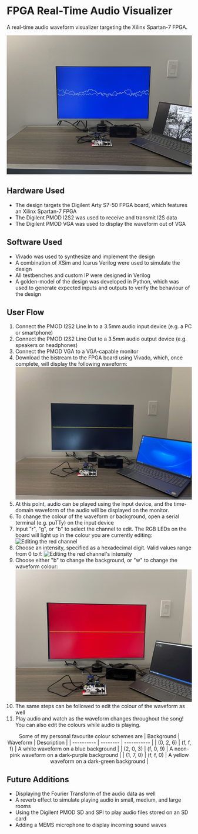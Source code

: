 # FPGA Real-Time Audio Visualizer

A real-time audio waveform visualizer targeting the Xilinx Spartan-7 FPGA.

![Featured Screenshot](featured_screenshot.png)

## Hardware Used

- The design targets the Digilent Arty S7-50 FPGA board, which features an Xilinx Spartan-7 FPGA
- The Digilent PMOD I2S2 was used to receive and transmit I2S data
- The Digilent PMOD VGA was used to display the waveform out of VGA

## Software Used

- Vivado was used to synthesize and implement the design
- A combination of XSim and Icarus Verilog were used to simulate the design
- All testbenches and custom IP were designed in Verilog
- A golden-model of the design was developed in Python, which was used to generate expected inputs and outputs to verify the behaviour of the design

## User Flow

1. Connect the PMOD I2S2 Line In to a 3.5mm audio input device (e.g. a PC or smartphone)
2. Connect the PMOD I2S2 Line Out to a 3.5mm audio output device (e.g. speakers or headphones)
3. Connect the PMOD VGA to a VGA-capable monitor
4. Download the bistream to the FPGA board using Vivado, which, once complete, will display the following waveform:
   ![The default waveform](Doc/Pictures/default_start.png)
5. At this point, audio can be played using the input device, and the time-domain waveform of the audio will be displayed on the monitor.
6. To change the colour of the waveform or background, open a serial terminal (e.g. puTTy) on the input device
7. Input "r", "g", or "b" to select the channel to edit. The RGB LEDs on the board will light up in the colour you are currently editing:
   ![Editing the red channel](Doc/Pictures/colour_select_1.png)
8. Choose an intensity, specified as a hexadecimal digit. Valid values range from 0 to f:
   ![Editing the red channel's intensity](Doc/Pictures/intensity_select_1.png)
9. Choose either "b" to change the background, or "w" to change the waveform colour:
   ![Editing the background](Doc/Pictures/background_select.png)
10. The same steps can be followed to edit the colour of the waveform as well
11. Play audio and watch as the waveform changes throughout the song! You can also edit the colours while audio is playing.

<div align="center">

Some of my personal favourite colour schemes are
| Background | Waveform | Description |
| ---------- | -------- | ----------- |
| (0, 2, 6) | (f, f, f) | A white waveform on a blue background |
| (2, 0, 3) | (f, 0, 9) | A neon-pink waveform on a dark-purple background |
| (1, 7, 0) | (f, f, 0) | A yellow waveform on a dark-green background |

</div>

## Future Additions

- Displaying the Fourier Transform of the audio data as well
- A reverb effect to simulate playing audio in small, medium, and large rooms
- Using the Digilent PMOD SD and SPI to play audio files stored on an SD card
- Adding a MEMS microphone to display incoming sound waves

